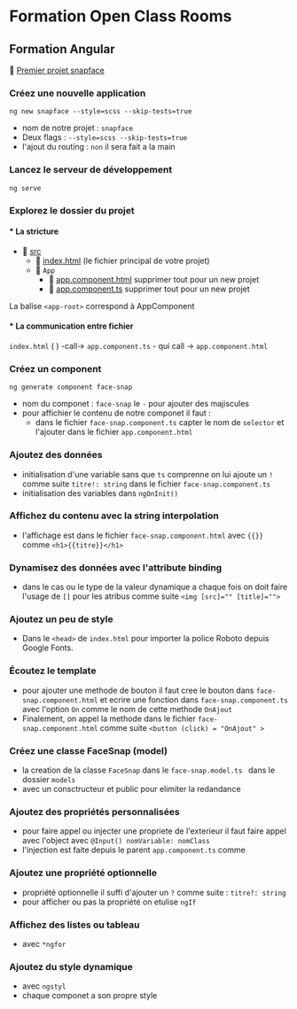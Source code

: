 # Formation Open Class Rooms

## Formation Angular
📁 [Premier projet snapface](snapface)
### Créez une nouvelle application

`ng new snapface --style=scss --skip-tests=true`
- nom de notre projet : `snapface`
- Deux flags : `--style=scss --skip-tests=true`
- l'ajout du routing : `non` il sera fait a la main 

### Lancez le serveur de développement

`ng serve`

### Explorez le dossier du projet
#### * La stricture 

- 📁 [src](snapface/src) 
  - 🔖 [index.html](snapface/src/index.html) (le fichier principal de votre projet)
  - 📁 `App`
    - 🔖 [app.component.html](snapface/src/app/app.component.html) supprimer tout pour un new projet
    - 🔖 [app.component.ts](snapface/src/app/app.component.ts) supprimer tout pour un new projet

La balise  `<app-root>`  correspond à AppComponent
#### * La communication entre fichier 
`index.html` ( <app-root></app-root>) -call-> `app.component.ts` - qui call -> `app.component.html`

### Créez un component
`ng generate component face-snap`
- nom du componet : `face-snap` le `-` pour ajouter des majiscules
- pour affichier le contenu de notre componet il faut : 
  - dans le fichier `face-snap.component.ts` capter le nom de `selector` et l'ajouter dans le fichier `app.component.html`

### Ajoutez des données
- initialisation d'une variable sans que `ts` comprenne on lui ajoute un `!` comme suite `titre!: string` dans le fichier `face-snap.component.ts`
- initialisation des variables dans  `ngOnInit()`

### Affichez du contenu avec la string interpolation

- l'affichage est dans le fichier `face-snap.component.html` avec `{{}}` comme `<h1>{{titre}}</h1>`

### Dynamisez des données avec l'attribute binding
- dans le cas ou le type de la valeur dynamique a chaque fois on doit faire l'usage de `[]` pour les atribus comme suite `<img [src]="" [title]="">`

### Ajoutez un peu de style

- Dans le  `<head>`  de  `index.html` pour importer la police Roboto depuis Google Fonts.

### Écoutez le template
- pour ajouter une methode de bouton il faut cree le bouton dans `face-snap.component.html` et ecrire une fonction dans `face-snap.component.ts` avec l'option `On` comme le nom de cette methode `OnAjout`
- Finalement, on appel la methode dans le fichier `face-snap.component.html` comme suite `<button (click) = "OnAjout" >`
  
### Créez une classe FaceSnap (model)
- la creation de la classe `FaceSnap` dans le `face-snap.model.ts ` dans le dossier `models`
- avec un consctructeur et public pour elimiter la redandance 

### Ajoutez des propriétés personnalisées
- pour faire appel ou injecter une propriete de l'exterieur il faut faire appel avec l'object avec `@Input() nomVariable: nomClass`
- l'injection est faite depuis le parent `app.component.ts` comme 

### Ajoutez une propriété optionnelle
- propriété optionnelle il suffi d'ajouter un `?` comme suite : `titre?: string`
- pour afficher ou pas la propriété on etulise `ngIf` 

### Affichez des listes ou tableau
- avec `*ngfor`

### Ajoutez du style dynamique
- avec `ngstyl`
- chaque componet a son propre style